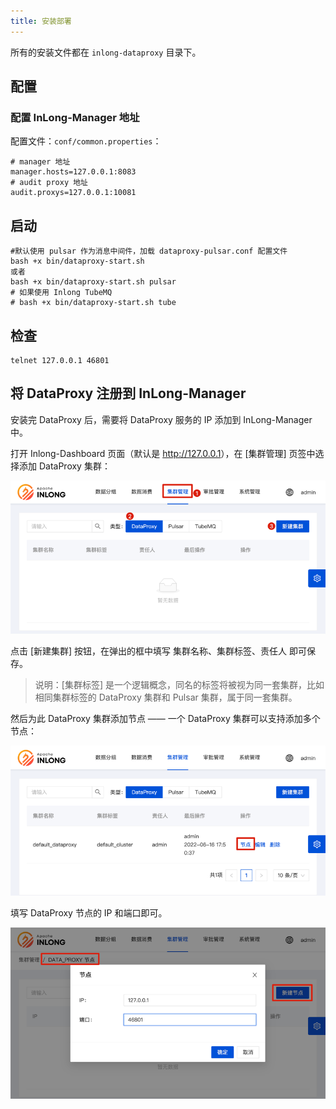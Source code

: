 ```yaml
---
title: 安装部署
---
```


所有的安装文件都在 `inlong-dataproxy` 目录下。

## 配置

### 配置 InLong-Manager 地址

配置文件：`conf/common.properties`：

```
# manager 地址
manager.hosts=127.0.0.1:8083
# audit proxy 地址
audit.proxys=127.0.0.1:10081
```

## 启动

```
#默认使用 pulsar 作为消息中间件，加载 dataproxy-pulsar.conf 配置文件
bash +x bin/dataproxy-start.sh
或者
bash +x bin/dataproxy-start.sh pulsar
# 如果使用 Inlong TubeMQ
# bash +x bin/dataproxy-start.sh tube
```

## 检查

```
telnet 127.0.0.1 46801
```

## 将 DataProxy 注册到 InLong-Manager

安装完 DataProxy 后，需要将 DataProxy 服务的 IP 添加到 InLong-Manager 中。

打开 Inlong-Dashboard 页面（默认是 <http://127.0.0.1>），在 [集群管理] 页签中选择添加 DataProxy 集群：

![](img/dp_cluster_cn.png)

点击 [新建集群] 按钮，在弹出的框中填写 集群名称、集群标签、责任人 即可保存。

> 说明：[集群标签] 是一个逻辑概念，同名的标签将被视为同一套集群，比如相同集群标签的 DataProxy 集群和 Pulsar 集群，属于同一套集群。

然后为此 DataProxy 集群添加节点 —— 一个 DataProxy 集群可以支持添加多个节点：

![](img/dp_cluster_node_cn.png)

填写 DataProxy 节点的 IP 和端口即可。

![](img/dp_cluster_node_save_cn.png)
